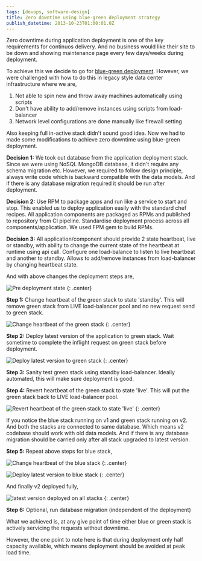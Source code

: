 ```yaml
---
tags: [devops, software-design]
title: Zero downtime using blue-green deployment strategy
publish_datetime: 2013-10-23T01:00:01.0Z
---
```

Zero downtime during application deployment is one of the key requirements for continuos delivery. And no business would like their site to be down and showing maintenance page every few days/weeks during deployment.

To achieve this we decide to go for [blue-green deployment](http://martinfowler.com/bliki/BlueGreenDeployment.html). However, we were challenged with how to do this in legacy style data center infrastructure where we are,

1. Not able to spin new and throw away machines automatically using scripts
2. Don't have ability to add/remove instances using scripts from load-balancer
3. Network level configurations are done manually like firewall setting

Also keeping full in-active stack didn't sound good idea. Now we had to made some modifications to achieve zero downtime using blue-green deployment.

**Decision 1:** We took out database from the application deployment stack. Since we were using NoSQL MongoDB database, it didn't require any schema migration etc. However, we required to follow design principle, always write code which is backward compatible with the data models. And if there is any database migration required it should be run after deployment.

**Decision 2:** Use RPM to package apps and run like a service to start and stop. This enabled us to deploy application easily with the standard chef recipes. All application components are packaged as RPMs and published to repository from CI pipeline. Standardise deployment process across all components/application. We used FPM gem to build RPMs.

**Decision 3:** All application/component should provide 2 state heartbeat, live or standby, with ability to change the current state of the heartbeat at runtime using api call. Configure one load-balance to listen to live heartbeat and another to standby. Allows to add/remove instances from load-balancer by changing heartbeat state.

And with above changes the deployment steps are,

![Pre deployment state](/assets/sunitblog/posts/images/zero-downtime-blue-green-deployment/1-state-before-deployment.svg)
{: .center}

**Step 1:** Change heartbeat of the green stack to state 'standby'. This will remove green stack from LIVE load-balancer pool and no new request send to green stack.

![Change heartbeat of the green stack](/assets/sunitblog/posts/images/zero-downtime-blue-green-deployment/2-green-standby.svg)
{: .center}

**Step 2:** Deploy latest version of the application to green stack. Wait sometime to complete the inflight request on green stack before deployment.

![Deploy latest version to green stack](/assets/sunitblog/posts/images/zero-downtime-blue-green-deployment/3-green-v2.svg "Deploy latest version to green stack")
{: .center}

**Step 3:** Sanity test green stack using standby load-balancer. Ideally automated, this will make sure deployment is good.

**Step 4:** Revert heartbeat of the green stack to state 'live'. This will put the green stack back to LIVE load-balancer pool.

![Revert heartbeat of the green stack to state 'live'](/assets/sunitblog/posts/images/zero-downtime-blue-green-deployment/4-green-v2-live.svg "Revert heartbeat of the green stack to state 'live'")
{: .center}

If you notice the blue stack running on v1 and green stack running on v2. And both the stacks are connected to same database. Which means v2 codebase should work with old data models. And if there is any database migration should be carried only after all stack upgraded to latest version.

**Step 5:** Repeat above steps for blue stack,

![Change heartbeat of the blue stack](/assets/sunitblog/posts/images/zero-downtime-blue-green-deployment/5-blue-standby.svg "Change heartbeat of the blue stack")
{: .center}

![Deploy latest version to blue stack](/assets/sunitblog/posts/images/zero-downtime-blue-green-deployment/6-blue-v2.svg "Deploy latest version to blue stack")
{: .center}

And finally v2 deployed fully,

![latest version deployed on all stacks](/assets/sunitblog/posts/images/zero-downtime-blue-green-deployment/7-blue-v2-live.svg "latest version deployed on all stacks")
{: .center}

**Step 6:** Optional, run database migration (independent of the deployment)

What we achieved is, at any give point of time either blue or green stack is actively servicing the requests without downtime.

However, the one point to note here is that during deployment only half capacity available, which means deployment should be avoided at peak load time.


